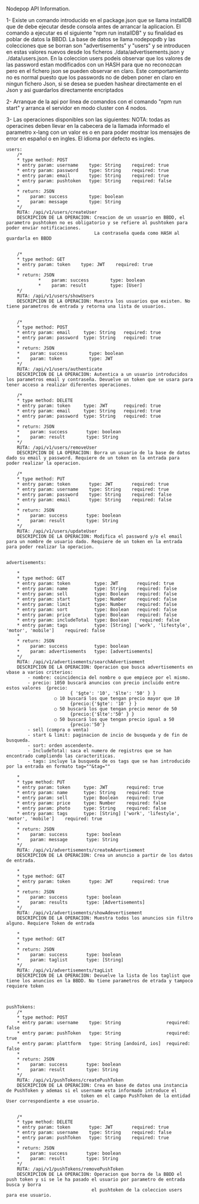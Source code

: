 Nodepop API Information.

1- Existe un comando introducido en el package.json que se llama installDB que de debe ejecutar desde consola antes de arrancar la aplicacion. El comando a ejecutar es el siguiente
    "npm run installDB" y su finalidad es poblar de datos la BBDD. La base de datos se llama nodepopdb y las colecciones que se borran son "advertisements" y "users" y se introducen en estas
    valores nuevos desde los ficheros ./data/advertisements.json y ./data/users.json.
     En la coleccion users podeis observar que los valores de las password estan modificados con un HASH para que no reconozcan pero en el fichero json se pueden observar en claro. Este comportamiento no es normal puesto que los passwords no de deben poner
     en claro en ningun fichero Json, si se desea se pueden hashear directamente en el Json y asi guardarlos directamente encriptados

2- Arranque de la api por linea de comandos con el comando "npm run start" y arranca el servidor en modo cluster con 4 nodos.

3- Las operaciones disponibles son las siguientes:
    NOTA: todas as operacines deben llevar en la cabecera de la llamada informado el parametro x-lang con un valor es o en para poder mostrar los mensajes de error en español o en ingles.
        El idioma por defecto es ingles.

    users:
        /*
        * type method: POST
        * entry param: username    type: String    required: true
        * entry param: password    type: String    required: true
        * entry param: email       type: String    required: true
        * entry param: pushtoken   type: String    required: false
        *
        * return: JSON
        *    param: success        type: boolean
        *    param: message        type: String
        */
        RUTA: /api/v1/users/createUser
        DESCRIPCION DE LA OPERACION: Creacion de un usuario en BBDD, el parametro pushtoken no es obligatorio y se refiere al pushtoken para poder enviar notificaciones.
                                     La contraseña queda como HASH al guardarla en BBDD


        /*
        * type method: GET
        * entry param: token    type: JWT    required: true
        *
        * return: JSON
                *    param: success        type: boolean
                *    param: result         type: [User]
        */
        RUTA: /api/v1/users/showUsers
        DESCRIPCION DE LA OPERACION: Muestra los usuarios que existen. No tiene parametros de entrada y retorna una lista de usuarios.


        /*
        * type method: POST
        * entry param: email     type: String   required: true
        * entry param: password  type: String   required: true
        *
        * return: JSON
        *    param: success        type: boolean
        *    param: token          type: JWT
        */
        RUTA: /api/v1/users/authenticate
        DESCRIPCION DE LA OPERACION: Autentica a un usuario introducidos los parametros email y contraseña. Devuelve un token que se usara para tener acceso a realizar diferentes operaciones.

        /*
        * type method: DELETE
        * entry param: token     type: JWT      required: true
        * entry param: email     type: String   required: true
        * entry param: password  type: String   required: true
        *
        * return: JSON
        *    param: success       type: boolean
        *    param: result        type: String
        */
        RUTA: /api/v1/users/removeUser
        DESCRIPCION DE LA OPERACION: Borra un usuario de la base de datos dado su email y password. Requiere de un token en la entrada para poder realizar la operacion.

        /*
        * type method: PUT
        * entry param: token       type: JWT       required: true
        * entry param: username    type: String    required: true
        * entry param: password    type: String    required: false
        * entry param: email       type: String    required: false
        *
        * return: JSON
        *    param: success       type: boolean
        *    param: result        type: String
        */
        RUTA: /api/v1/users/updateUser
        DESCRIPCION DE LA OPERACION: Modifica el password y/o el email para un nombre de usuario dado. Requiere de un token en la entrada para poder realizar la operacion.


    advertisements:

        *
        * type method: GET
        * entry param: token         type: JWT       required: true
        * entry param: name          type: String    required: false
        * entry param: sell          type: Boolean   required: false
        * entry param: start         type: Number    required: false
        * entry param: limit         type: Number    required: false
        * entry param: sort          type: Boolean   required: false
        * entry param: price         type: Boolean   required: false
        * entry param: includeTotal  type: Boolean    required: false
        * entry param: tags          type: [String] ['work', 'lifestyle', 'motor', 'mobile']    required: false
        *
        * return: JSON
        *    param: success          type: boolean
        *    param: advertisements   type: [advertisements]
        */
        RUTA: /api/v1/advertisements/searchAdvertisement
        DESCRIPCION DE LA OPERACION: Operacion que busca advertisements en vbase a varios criterios:
            - nombre: coincidencia del nombre o que empiece por el mismo.
            - precio: 10­50 buscará anuncios con precio incluido entre estos valores  {precio:
                            { '$gte': '10', '$lte': '50' } }
                      ○ 10­ buscará los que tengan precio mayor que 10  
                            {precio:{'$gte': '10' } }
                      ○ ­50 buscará los que tengan precio menor de 50
                            {precio:{'$lte':'50' } }
                      ○ 50 buscará los que tengan precio igual a 50
                            {precio:'50'}
            - sell (compra o venta)
            - start & limit: paginacion de incio de busqueda y de fin de busqueda.
            - sort: orden ascendente.
            - IncludeTotal: saca el numero de registros que se han encontrado cumpliendo las caracteriticas.
            - tags: incluye la busqueda de os tags que se han introducido por la entrada en formato tag=""&tag=""

        *
        * type method: PUT
        * entry param: token     type: JWT       required: true
        * entry param: name      type: String    required: true
        * entry param: sell      type: Boolean   required: true
        * entry param: price     type: Number    required: false
        * entry param: photo     type: String    required: false
        * entry param: tags      type: [String] ['work', 'lifestyle', 'motor', 'mobile']    required: true
        *
        * return: JSON
        *    param: success       type: boolean
        *    param: message       type: String
        */
        RUTA: /api/v1/advertisements/createAdvertisement
        DESCRIPCION DE LA OPERACION: Crea un anuncio a partir de los datos de entrada.

        *
        * type method: GET
        * entry param: token       type: JWT       required: true
        *
        * return: JSON
        *    param: success       type: boolean
        *    param: results       type: [Advertisements]
        */
        RUTA: /api/v1/advertisements/showAdevertisement
        DESCRIPCION DE LA OPERACION: Muestra todos los anuncios sin filtro alguno. Requiere Token de entrada

        *
        * type method: GET
        *
        * return: JSON
        *    param: success       type: boolean
        *    param: taglist       type: [String]
        */
        RUTA: /api/v1/advertisements/tagList
        DESCRIPCION DE LA OPERACION: Devuelve la lista de los taglist que tiene los anuncios en la BBDD. No tiene parametros de etrada y tampoco requiere token



    pushTokens:
        /*
        * type method: POST
        * entry param: username    type: String                 required: false
        * entry param: pushToken   type: String                 required: true
        * entry param: plattform   type: String [andoird, ios]  required: false
        *
        * return: JSON
        *    param: success       type: boolean
        *    param: result        type: String
        */
        RUTA: /api/v1/pushTokens/createPushToken
        DESCRIPCION DE LA OPERACION: Crea en base de datos una instancia de PushToken y ademas si el username esta informado introduce el
                                token en el campo PushToken de la entidad User correspondiente a ese usuario.


        /*
        * type method: DELETE
        * entry param: token       type: JWT       required: true
        * entry param: username    type: String    required: false
        * entry param: pushToken   type: String    required: true
        *
        * return: JSON
        *    param: success       type: boolean
        *    param: result        type: String
        */
        RUTA: /api/v1/pushTokens/removePushToken
        DESCRIPCION DE LA OPERACION: Operacion que borra de la BBDD el push token y si se le ha pasado el usuario por parametro de entrada busca y borra
                                    el pushtoken de la coleccion users para ese usuario.
